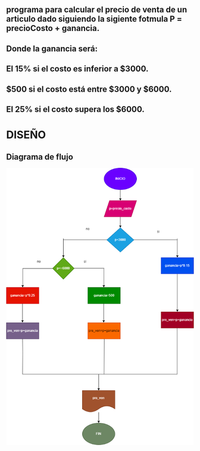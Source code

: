 ## programa para calcular el precio de venta de un articulo dado siguiendo la sigiente fotmula P = precioCosto + ganancia.
## Donde la ganancia será:
## El 15% si el costo es inferior a $3000.
## $500 si el costo está entre $3000 y $6000.
## El 25% si el costo supera los $6000.
# DISEÑO

## Diagrama de flujo

![Diagrama de flujo](diagrama.png "Diagrama de flujo")